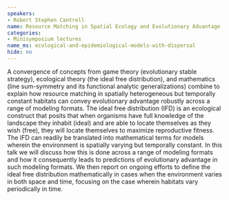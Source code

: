 ```yaml
---
speakers:
- Robert Stephen Cantrell
name: Resource Matching in Spatial Ecology and Evolutionary Advantage
categories:
- Minisymposium lectures
name_ms: ecological-and-epidemiological-models-with-dispersal
hide: no
---
```

A convergence of concepts from game theory (evolutionary stable strategy), ecological theory (the ideal free distribution), and mathematics (line sum-symmetry and its functional analytic generalizations) combine to explain how resource matching in spatially heterogeneous but temporally constant habitats can convey evolutionary advantage robustly across a range of modeling formats. The ideal free distribution (IFD) is an ecological construct that posits that when organisms have full knowledge of the landscape they inhabit (ideal) and are able to locate themselves as they wish (free), they will locate themselves to maximize reproductive fitness. The IFD can readily be translated into mathematical terms for models wherein the environment is spatially varying but temporally constant. In this talk we will discuss how this is done across a range of modeling formats and how it consequently leads to predictions of evolutionary advantage in such modeling formats. We then report on ongoing efforts to define the ideal free distribution mathematically in cases when the environment varies in both space and time, focusing on the case wherein habitats vary periodically in time.


